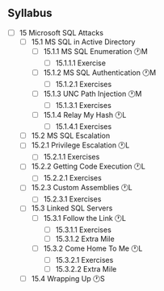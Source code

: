 ## Syllabus

- [ ] 15 Microsoft SQL Attacks
  - [ ] 15.1 MS SQL in Active Directory
    - [ ] 15.1.1 MS SQL Enumeration 🕐M
      - [ ] 15.1.1.1 Exercise
    - [ ] 15.1.2 MS SQL Authentication 🕐M
      - [ ] 15.1.2.1 Exercises
    - [ ] 15.1.3 UNC Path Injection 🕐M
      - [ ] 15.1.3.1 Exercises
    - [ ] 15.1.4 Relay My Hash 🕐L
      - [ ] 15.1.4.1 Exercises
   - [ ] 15.2 MS SQL Escalation
    - [ ] 15.2.1 Privilege Escalation 🕐L
      - [ ] 15.2.1.1 Exercises
    - [ ] 15.2.2 Getting Code Execution 🕐L
      - [ ] 15.2.2.1 Exercises
    - [ ] 15.2.3 Custom Assemblies 🕐L
      - [ ] 15.2.3.1 Exercises
  - [ ] 15.3 Linked SQL Servers
    - [ ] 15.3.1 Follow the Link 🕐L
      - [ ] 15.3.1.1 Exercises
      - [ ] 15.3.1.2 Extra Mile
    - [ ] 15.3.2 Come Home To Me 🕐L
      - [ ] 15.3.2.1 Exercises
      - [ ] 15.3.2.2 Extra Mile
  - [ ] 15.4 Wrapping Up 🕐S
